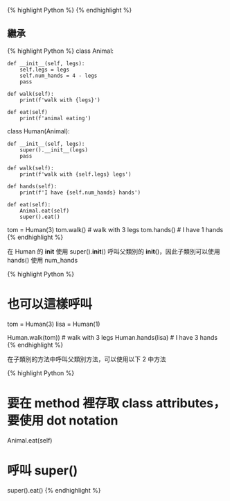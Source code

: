 {% highlight Python %}
{% endhighlight %}

## 繼承

{% highlight Python %}
class Animal:
	
	def __init__(self, legs):
		self.legs = legs
		self.num_hands = 4 - legs
		pass
	
	def walk(self):
		print(f'walk with {legs}')
		
	def eat(self)
		print(f'animal eating')
		
class Human(Animal):

	def __init__(self, legs):
		super().__init__(legs)
		pass
	
	def walk(self):
		print(f'walk with {self.legs} legs')
		
	def hands(self):
		print(f'I have {self.num_hands} hands')
		
	def eat(self):
		Animal.eat(self)
		super().eat()
		
tom = Human(3)
tom.walk() 	# walk with 3 legs
tom.hands() # I have 1 hands
{% endhighlight %}

在 Human 的 __init__ 使用 super().__init__() 呼叫父類別的 __init__()，因此子類別可以使用 hands() 使用 num_hands

{% highlight Python %}
# 也可以這樣呼叫
tom = Human(3)
lisa = Human(1)

Human.walk(tom))	# walk with 3 legs
Human.hands(lisa)	# I have 3 hands
{% endhighlight %}

在子類別的方法中呼叫父類別方法，可以使用以下 2 中方法

{% highlight Python %}
# 要在 method 裡存取 class attributes，要使用 dot notation
Animal.eat(self)

# 呼叫 super()
super().eat()
{% endhighlight %}


